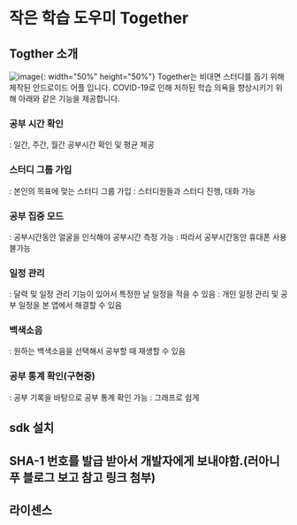 # 작은 학습 도우미 Together

## Togther 소개
![image](https://user-images.githubusercontent.com/45118999/118638742-1e2b2c00-b812-11eb-8f9b-03cc865f4e8a.png){: width="50%" height="50%"}
Together는 비대면 스터디를 돕기 위해 제작된 안드로이드 어플 입니다.
COVID-19로 인해 저하된 학습 의욕을 향상시키기 위해 아래와 같은 기능을 제공합니다.

### 공부 시간 확인
: 일간, 주간, 월간 공부시간 확인 및 평균 제공
### 스터디 그룹 가입
: 본인의 목표에 맞는 스터디 그룹 가입
: 스터디원들과 스터디 진행, 대화 가능
### 공부 집중 모드
: 공부시간동안 얼굴을 인식해야 공부시간 측정 가능 
: 따라서 공부시간동안 휴대폰 사용 불가능
### 일정 관리
: 달력 및 일정 관리 기능이 있어서 특정한 날 일정을 적을 수 있음
: 개인 일정 관리 및 공부 일정을 본 앱에서 해결할 수 있음
### 백색소음
: 원하는 백색소음을 선택해서 공부할 때 재생할 수 있음
### 공부 통계 확인(구현중)
: 공부 기록을 바탕으로 공부 통계 확인 가능
: 그래프로 쉽게 

## sdk 설치
## SHA-1 번호를 발급 받아서 개발자에게 보내야함.(러아니푸 블로그 보고 참고 링크 첨부)
## 라이센스
